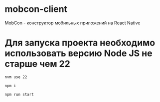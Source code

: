 # mobcon-client

MobCon - конструктор мобильных приложений на React Native

# Для запуска проекта необходимо использовать версию Node JS не старше чем 22

```
nvm use 22
```

```
npm i
```

```
npm run start
```
